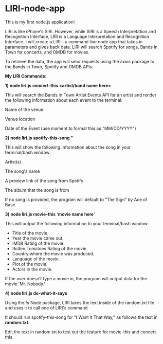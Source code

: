 # LIRI-node-app

This is my first node.js application!

LIRI is like iPhone's SIRI. However, while SIRI is a Speech Interpretation and Recognition Interface, LIRI is a Language Interpretation and Recognition Interface. I will create a LIRI -  a command line node app that takes in parameters and gives back data. LIRI will search Spotify for songs, Bands in Town for concerts, and OMDB for movies.

To retrieve the data, the app will send requests using the axios package to the Bands in Town, Spotify and OMDB APIs.


<strong>My LIRI Commands:</strong>

<strong>1) node liri.js concert-this <artist/band name here></strong>

This will search the Bands in Town Artist Events API for an artist and render the following information about each event to the terminal:<p>

Name of the venue<p>
Venue location<p>
Date of the Event (use moment to format this as "MM/DD/YYYY")




<strong>2) node liri.js spotify-this-song '<song name here>'</strong>

This will show the following information about the song in your terminal/bash window:

Artist(s)<p>
The song's name<p>
A preview link of the song from Spotify<p>
The album that the song is from<p>

If no song is provided, the program will default to "The Sign" by Ace of Base.



<strong>3) node liri.js movie-this 'movie name here'</strong>

This will output the following information to your terminal/bash window:
   * Title of the movie.
   * Year the movie came out.
   * IMDB Rating of the movie.
   * Rotten Tomatoes Rating of the movie.
   * Country where the movie was produced.
   * Language of the movie.
   * Plot of the movie.
   * Actors in the movie.

If the user doesn't type a movie in, the program will output data for the movie 'Mr. Nobody.'


<strong>4) node liri.js do-what-it-says</strong><p>
Using the fs Node package, LIRI takes the text inside of the random.txt file and uses it to call one of LIRI's command<p>
It should run spotify-this-song for "I Want it That Way," as follows the text in <strong>random.txt.</strong><p>
Edit the text in random.txt to test out the feature for movie-this and concert-this.
